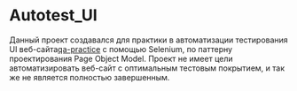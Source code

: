 # Autotest_UI
Данный проект создавался для практики в автоматизации тестирования UI веб-сайта[qa-practice](https://www.qa-practice.com/) с помощью Selenium, по паттерну проектирования Page Object Model. Проект не имеет цели автоматизировать веб-сайт с оптимальным тестовым покрытием, и так же не является полностью завершенным.  
